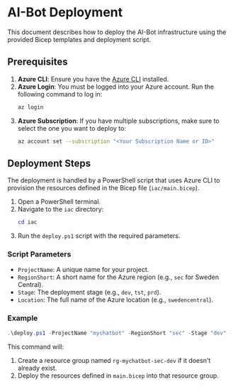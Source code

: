 # AI-Bot Deployment

This document describes how to deploy the AI-Bot infrastructure using the provided Bicep templates and deployment script.

## Prerequisites

1.  **Azure CLI**: Ensure you have the [Azure CLI](https://docs.microsoft.com/en-us/cli/azure/install-azure-cli) installed.
2.  **Azure Login**: You must be logged into your Azure account. Run the following command to log in:
    ```bash
    az login
    ```
3.  **Azure Subscription**: If you have multiple subscriptions, make sure to select the one you want to deploy to:
    ```bash
    az account set --subscription "<Your Subscription Name or ID>"
    ```

## Deployment Steps

The deployment is handled by a PowerShell script that uses Azure CLI to provision the resources defined in the Bicep file (`iac/main.bicep`).

1.  Open a PowerShell terminal.
2.  Navigate to the `iac` directory:
    ```powershell
    cd iac
    ```
3.  Run the `deploy.ps1` script with the required parameters.

### Script Parameters

*   `ProjectName`: A unique name for your project.
*   `RegionShort`: A short name for the Azure region (e.g., `sec` for Sweden Central).
*   `Stage`: The deployment stage (e.g., `dev`, `tst`, `prd`).
*   `Location`: The full name of the Azure location (e.g., `swedencentral`).

### Example

```powershell
.\deploy.ps1 -ProjectName "mychatbot" -RegionShort "sec" -Stage "dev" -Location "swedencentral"
```

This command will:
1.  Create a resource group named `rg-mychatbot-sec-dev` if it doesn't already exist.
2.  Deploy the resources defined in `main.bicep` into that resource group.
